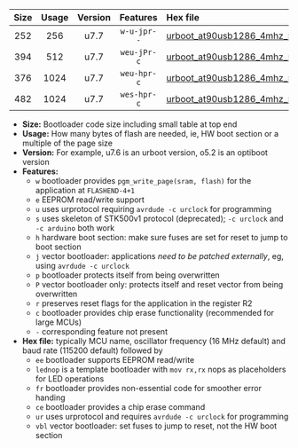 |Size|Usage|Version|Features|Hex file|
|:-:|:-:|:-:|:-:|:--|
|252|256|u7.7|`w-u-jpr--`|[urboot_at90usb1286_4mhz_500000bps_lednop_ur_vbl.hex](https://raw.githubusercontent.com/stefanrueger/urboot.hex/main/mcus/at90usb1286/fcpu_4mhz/500000_bps/urboot_at90usb1286_4mhz_500000bps_lednop_ur_vbl.hex)|
|394|512|u7.7|`weu-jPr-c`|[urboot_at90usb1286_4mhz_500000bps_ee_lednop_fr_ce_ur_vbl.hex](https://raw.githubusercontent.com/stefanrueger/urboot.hex/main/mcus/at90usb1286/fcpu_4mhz/500000_bps/urboot_at90usb1286_4mhz_500000bps_ee_lednop_fr_ce_ur_vbl.hex)|
|376|1024|u7.7|`weu-hpr-c`|[urboot_at90usb1286_4mhz_500000bps_ee_lednop_fr_ce_ur.hex](https://raw.githubusercontent.com/stefanrueger/urboot.hex/main/mcus/at90usb1286/fcpu_4mhz/500000_bps/urboot_at90usb1286_4mhz_500000bps_ee_lednop_fr_ce_ur.hex)|
|482|1024|u7.7|`wes-hpr-c`|[urboot_at90usb1286_4mhz_500000bps_ee_lednop_fr_ce.hex](https://raw.githubusercontent.com/stefanrueger/urboot.hex/main/mcus/at90usb1286/fcpu_4mhz/500000_bps/urboot_at90usb1286_4mhz_500000bps_ee_lednop_fr_ce.hex)|

- **Size:** Bootloader code size including small table at top end
- **Usage:** How many bytes of flash are needed, ie, HW boot section or a multiple of the page size
- **Version:** For example, u7.6 is an urboot version, o5.2 is an optiboot version
- **Features:**
  + `w` bootloader provides `pgm_write_page(sram, flash)` for the application at `FLASHEND-4+1`
  + `e` EEPROM read/write support
  + `u` uses urprotocol requiring `avrdude -c urclock` for programming
  + `s` uses skeleton of STK500v1 protocol (deprecated); `-c urclock` and `-c arduino` both work
  + `h` hardware boot section: make sure fuses are set for reset to jump to boot section
  + `j` vector bootloader: applications *need to be patched externally*, eg, using `avrdude -c urclock`
  + `p` bootloader protects itself from being overwritten
  + `P` vector bootloader only: protects itself and reset vector from being overwritten
  + `r` preserves reset flags for the application in the register R2
  + `c` bootloader provides chip erase functionality (recommended for large MCUs)
  + `-` corresponding feature not present
- **Hex file:** typically MCU name, oscillator frequency (16 MHz default) and baud rate (115200 default) followed by
  + `ee` bootloader supports EEPROM read/write
  + `lednop` is a template bootloader with `mov rx,rx` nops as placeholders for LED operations
  + `fr` bootloader provides non-essential code for smoother error handing
  + `ce` bootloader provides a chip erase command
  + `ur` uses urprotocol and requires `avrdude -c urclock` for programming
  + `vbl` vector bootloader: set fuses to jump to reset, not the HW boot section
